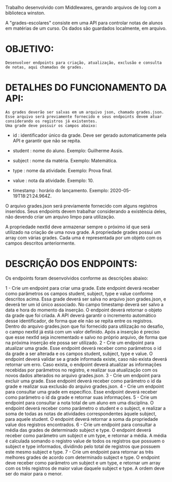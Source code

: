 Trabalho desenvolvido com Middlewares, gerando arquivos de log com a biblioteca winston.

A "grades-escolares" consiste em uma API para controlar notas de alunos em matérias de um curso. Os dados são guardados localmente, em arquivo.

# OBJETIVO:

	Desenvolver endpoints para criação, atualização, exclusão e consulta de notas, aqui chamadas de grades.

# DETALHES DO FUNCIONAMENTO DA API:

	As grades deverão ser salvas em um arquivo json, chamado grades.json.
	Esse arquivo será previamente fornecido e seus endpoints devem atuar considerando os registros já existentes.
	Uma grade deve possuir os campos abaixo:
  
  - id : identificador único da grade. Deve ser gerado automaticamente pela API e garantir que não se repita.
  
  - student : nome do aluno. Exemplo: Guilherme Assis.
  
  - subject : nome da matéria. Exemplo: Matemática.
  
  - type : nome da atividade. Exemplo: Prova final.
  
  - value : nota da atividade. Exemplo: 10.
  
  - timestamp : horário do lançamento. Exemplo: 2020-05-19T18:21:24.964Z.
  
  O arquivo grades.json será previamente fornecido com alguns registros inseridos.
  Seus endpoints devem trabalhar considerando a existência deles, não devendo criar um arquivo limpo para utilização.
  
  A propriedade nextId deve armazenar sempre o próximo id que será utilizado na criação de uma nova grade.
  A propriedade grades possui um array com várias grades.
  Cada uma é representada por um objeto com os campos descritos anteriormente.

# DESCRIÇÃO DOS ENDPOINTS:
  
  Os endpoints foram desenvolvidos conforme as descrições abaixo:
  
  1 - Crie um endpoint para criar uma grade. Este endpoint deverá receber como parâmetros os campos student, subject, type e value conforme descritos acima. Essa grade deverá ser salva no arquivo json grades.json, e deverá ter um id único associado. No campo timestamp deverá ser salvo a data e hora do momento da inserção. O endpoint deverá retornar o objeto da grade que foi criada. A API deverá garantir o incremento automático desse identificador, de forma que ele não se repita entre os registros. Dentro do arquivo grades.json que foi fornecido para utilização no desafio, o campo nextId já está com um valor definido. Após a inserção é preciso que esse nextId seja incrementado e salvo no próprio arquivo, de forma que na próxima inserção ele possa ser utilizado.
  2 - Crie um endpoint para atualizar uma grade. Esse endpoint deverá receber como parâmetros o id da grade a ser alterada e os campos student, subject, type e value. O endpoint deverá validar se a grade informada existe, caso não exista deverá retornar um erro. Caso exista, o endpoint deverá atualizar as informações recebidas por parâmetros no registro, e realizar sua atualização com os novos dados alterados no arquivo grades.json.
  3 - Crie um endpoint para excluir uma grade. Esse endpoint deverá receber como parâmetro o id da grade e realizar sua exclusão do arquivo grades.json.
  4 - Crie um endpoint para consultar uma grade em específico. Esse endpoint deverá receber como parâmetro o id da grade e retornar suas informações.
  5 - Crie um endpoint para consultar a nota total de um aluno em uma disciplina. O endpoint deverá receber como parâmetro o student e o subject, e realizar a soma de todas as notas de atividades correspondentes àquele subject, para aquele student. O endpoint deverá retornar a soma da propriedade value dos registros encontrados.
  6 - Crie um endpoint para consultar a média das grades de determinado subject e type. O endpoint deverá receber como parâmetro um subject e um type, e retornar a média. A média é calculada somando o registro value de todos os registros que possuem o subject e type informados, dividindo pelo total de registros que possuem este mesmo subject e type.
  7 - Crie um endpoint para retornar as três melhores grades de acordo com determinado subject e type. O endpoint deve receber como parâmetro um subject e um type, e retornar um array com os três registros de maior value daquele subject e type. A ordem deve ser do maior para o menor.
